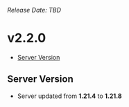 _Release Date: TBD_

# v2.2.0

- [Server Version](#server-version)

## Server Version

- Server updated from **1.21.4** to **1.21.8**
